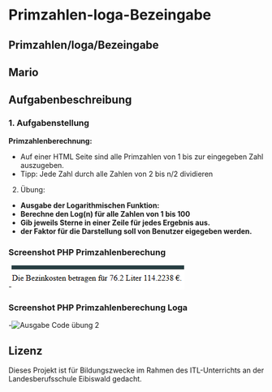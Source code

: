 # Primzahlen-loga-Bezeingabe
Primzahlen/loga/Bezeingabe
-----



## Mario

## Aufgabenbeschreibung

### 1.	Aufgabenstellung
**Primzahlenberechnung:**
-	Auf einer HTML Seite sind alle Primzahlen von 1 bis zur eingegeben Zahl auszugeben.
-	Tipp: Jede Zahl durch alle Zahlen von 2 bis n/2 dividieren

2. Übung:
-	**Ausgabe der Logarithmischen Funktion:**
-	**Berechne den Log(n) für alle Zahlen von 1 bis 100**
-	**Gib jeweils Sterne in einer Zeile für jedes Ergebnis aus.**
-	**der Faktor für die Darstellung soll von Benutzer eigegeben werden.**


### Screenshot PHP Primzahlenberechung
-![Ausgabe Code übung 1](https://github.com/dino-2602/PHP_Grundlagen/blob/main/PHP_Grundlagen/screenshots/Aufgabe%201.png)
### Screenshot PHP Primzahlenberechung Loga

-![Ausgabe Code übung 2]([https://github.com/dino-2602/PHP_Grundlagen/blob/main/PHP_Grundlagen/screenshots/Erweiterung%20Eingabe.png](https://github.com/Xoisi/Primzahlen-loga-Bezeingabe/blob/main/primlogabez.png))


## Lizenz
Dieses Projekt ist für Bildungszwecke im Rahmen des ITL-Unterrichts an der Landesberufsschule Eibiswald gedacht.
